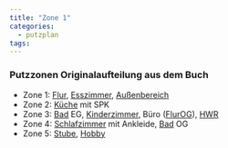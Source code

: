 ```yaml
---
title: "Zone 1"
categories:
  - putzplan
tags:
---
```

### Putzzonen Originalaufteilung aus dem Buch

-   Zone  1:  [Flur](../Flur),  [Esszimmer](https://steffiland.github.io/wiki/assets/static/putzplan/flylady.html#Esszimmer),  [Außenbereich](https://steffiland.github.io/wiki/assets/static/putzplan/flylady.html#Au%C3%9Fenbereich)
-   Zone  2:  [Küche](https://steffiland.github.io/wiki/assets/static/putzplan/flylady.html#K%C3%BCche)  mit SPK
-   Zone  3:  [Bad](https://steffiland.github.io/wiki/assets/static/putzplan/flylady.html#Bad)  EG,  [Kinderzimmer](https://steffiland.github.io/wiki/assets/static/putzplan/flylady.html#Kinderzimmer), Büro ([FlurOG](https://steffiland.github.io/wiki/assets/static/putzplan/flylady.html#FlurOG)),  [HWR](https://steffiland.github.io/wiki/assets/static/putzplan/flylady.html#HWR)
-   Zone  4:  [Schlafzimmer](https://steffiland.github.io/wiki/assets/static/putzplan/flylady.html#Schlafzimmer)  mit Ankleide,  [Bad](https://steffiland.github.io/wiki/assets/static/putzplan/flylady.html#Bad)  OG
-   Zone  5:  [Stube](https://steffiland.github.io/wiki/assets/static/putzplan/flylady.html#Stube),  [Hobby](https://steffiland.github.io/wiki/assets/static/putzplan/flylady.html#Hobby)
<!--stackedit_data:
eyJoaXN0b3J5IjpbLTMzNzk3OTA4N119
-->